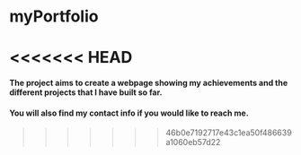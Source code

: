 # myPortfolio
<<<<<<< HEAD
=======
#### The project aims to create a webpage showing my achievements and the different projects that I have built so far.

#### You will also find my contact info if you would like to reach me.
>>>>>>> 46b0e7192717e43c1ea50f486639a1060eb57d22
